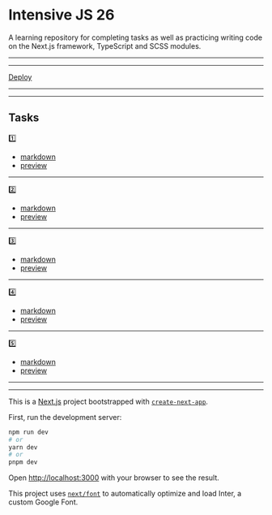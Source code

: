 # Intensive JS 26

A learning repository for completing tasks as well as practicing writing code on the Next.js framework, TypeScript and SCSS modules.

---
---

 [Deploy](https://aston-trainee-js.vercel.app/)

---
---

## Tasks

1️⃣

* [markdown](https://github.com/Tatty13/aston_trainee_js/blob/homeWork_01/task_01.md)
* [preview](https://aston-trainee-j939sne8t-tatty13.vercel.app/)

---
2️⃣

* [markdown](https://github.com/Tatty13/aston_trainee_js/blob/homeWork_02/task_02.md)
* [preview](https://aston-trainee-68dosf2gj-tatty13.vercel.app/homework_02)

---
3️⃣

* [markdown](https://github.com/Tatty13/aston_trainee_js/blob/homeWork_03/task_03.md)
* [preview](https://aston-trainee-m3y0x8mri-tatty13.vercel.app/homework_03)

---
4️⃣

* [markdown](https://github.com/Tatty13/aston_trainee_js/blob/homeWork_04/task_04.md)
* [preview](https://aston-trainee-c8qwfgv8e-tatty13.vercel.app/homework_04)

---
5️⃣

* [markdown](https://github.com/Tatty13/aston_trainee_js/blob/homeWork_05/task_05.md)
* [preview](https://aston-trainee-75xsxbvjv-tatty13.vercel.app/homework_05)

---
---

This is a [Next.js](https://nextjs.org/) project bootstrapped with [`create-next-app`](https://github.com/vercel/next.js/tree/canary/packages/create-next-app).

First, run the development server:

```bash
npm run dev
# or
yarn dev
# or
pnpm dev
```

Open [http://localhost:3000](http://localhost:3000) with your browser to see the result.

This project uses [`next/font`](https://nextjs.org/docs/basic-features/font-optimization) to automatically optimize and load Inter, a custom Google Font.

